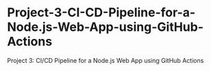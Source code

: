 # Project-3-CI-CD-Pipeline-for-a-Node.js-Web-App-using-GitHub-Actions
Project 3: CI/CD Pipeline for a Node.js Web App using GitHub Actions
